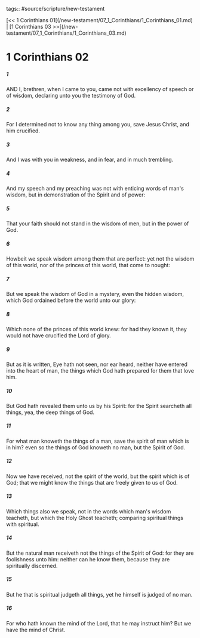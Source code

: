 tags:: #source/scripture/new-testament

[<< 1 Corinthians 01[(/new-testament/07_1_Corinthians/1_Corinthians_01.md) | [1 Corinthians 03 >>[(/new-testament/07_1_Corinthians/1_Corinthians_03.md)

# 1 Corinthians 02

##### 1

AND I, brethren, when I came to you, came not with excellency of speech or of wisdom, declaring unto you the testimony of God.

##### 2

For I determined not to know any thing among you, save Jesus Christ, and him crucified.

##### 3

And I was with you in weakness, and in fear, and in much trembling.

##### 4

And my speech and my preaching was not with enticing words of man's wisdom, but in demonstration of the Spirit and of power:

##### 5

That your faith should not stand in the wisdom of men, but in the power of God.

##### 6

Howbeit we speak wisdom among them that are perfect: yet not the wisdom of this world, nor of the princes of this world, that come to nought:

##### 7

But we speak the wisdom of God in a mystery, even the hidden wisdom, which God ordained before the world unto our glory:

##### 8

Which none of the princes of this world knew: for had they known it, they would not have crucified the Lord of glory.

##### 9

But as it is written, Eye hath not seen, nor ear heard, neither have entered into the heart of man, the things which God hath prepared for them that love him.

##### 10

But God hath revealed them unto us by his Spirit: for the Spirit searcheth all things, yea, the deep things of God.

##### 11

For what man knoweth the things of a man, save the spirit of man which is in him? even so the things of God knoweth no man, but the Spirit of God.

##### 12

Now we have received, not the spirit of the world, but the spirit which is of God; that we might know the things that are freely given to us of God.

##### 13

Which things also we speak, not in the words which man's wisdom teacheth, but which the Holy Ghost teacheth; comparing spiritual things with spiritual.

##### 14

But the natural man receiveth not the things of the Spirit of God: for they are foolishness unto him: neither can he know them, because they are spiritually discerned.

##### 15

But he that is spiritual judgeth all things, yet he himself is judged of no man.

##### 16

For who hath known the mind of the Lord, that he may instruct him? But we have the mind of Christ.
